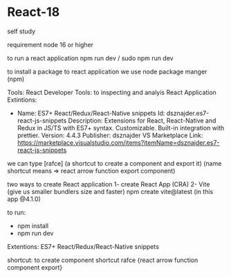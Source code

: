 # React-18

self study

requirement
node 16 or higher

to run a react application
npm run dev / sudo npm run dev

to install a package to react application we use node package manger (npm)

Tools:
React Developer Tools:
to inspecting and analyis React Application
Extintions:

- Name: ES7+ React/Redux/React-Native snippets
  Id: dsznajder.es7-react-js-snippets
  Description: Extensions for React, React-Native and Redux in JS/TS with ES7+ syntax. Customizable. Built-in integration with prettier.
  Version: 4.4.3
  Publisher: dsznajder
  VS Marketplace Link: https://marketplace.visualstudio.com/items?itemName=dsznajder.es7-react-js-snippets

we can type [rafce] (a shortcut to create a component and export it)
(name shortcut means => react arrow function export component)

two ways to create React application
1- create React App (CRA)
2- Vite (give us smaller bundlers size and faster)
npm create vite@latest (in this app @4.1.0)

to run:

- npm install
- npm run dev

Extentions:
ES7+ React/Redux/React-Native snippets

shortcut: to create component shortcut
rafce {react arrow function component export}
